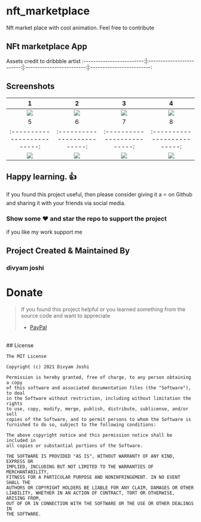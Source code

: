 # nft_marketplace
Nft market place with cool animation.
Feel free to contribute 
## NFt marketplace App        
Assets credit to dribbble artist
:-------------------------:|:-------------------------:|:-------------------------:|:-------------------------:
## Screenshots

1     |    2                |  3   |  4
:-------------------------:|:-------------------------:|:-------------------------:|:-------------------------:
![](https://user-images.githubusercontent.com/24698014/129524907-e8546048-190b-489a-9fa9-bf2703fdd44b.png?raw=true)|![](https://user-images.githubusercontent.com/24698014/129524633-ecbc8d68-0063-4ad8-b58c-ce35ac9e2fb3.png?raw=true)|![](https://user-images.githubusercontent.com/24698014/129524787-134e7d45-156a-4cb8-ae6a-3a883a0e45c3.png?raw=true)|![](https://user-images.githubusercontent.com/24698014/129524970-e630b8b6-e34a-4573-a9e7-4876b0118048.png)|
5     |    6                |  7   |  8
:-------------------------:|:-------------------------:|:-------------------------:|:-------------------------:
![](https://user-images.githubusercontent.com/24698014/129524980-b97c21dc-121a-402a-9642-0eeeba8eec06.png?raw=true)|![](https://user-images.githubusercontent.com/24698014/129525001-c6bacb17-a35e-4b6e-a9d5-d20117940be8.png?raw=true)|![](https://user-images.githubusercontent.com/24698014/129525197-03bf7a7b-3fa0-4b5a-a4b1-b47f13b78c8b.png?raw=true)|![](https://user-images.githubusercontent.com/24698014/129525369-808d344e-ef01-4492-a8d4-db12e7fbcd5e.png)|


## Happy learning. :+1:
If you found this project useful, then please consider giving it a :star: on Github and sharing it with your friends via social media.
### Show some :heart: and star the repo to support the project
if you like my work support me 
## Project Created & Maintained By

### divyam joshi
# Donate

> If you found this project helpful or you learned something from the source code and want to appreciate
>
> - [PayPal](https://paypal.me/divyamjoshi)
<br>
## License

```
The MIT License

Copyright (c) 2021 Divyam Joshi

Permission is hereby granted, free of charge, to any person obtaining a copy
of this software and associated documentation files (the "Software"), to deal
in the Software without restriction, including without limitation the rights
to use, copy, modify, merge, publish, distribute, sublicense, and/or sell
copies of the Software, and to permit persons to whom the Software is
furnished to do so, subject to the following conditions:

The above copyright notice and this permission notice shall be included in
all copies or substantial portions of the Software.

THE SOFTWARE IS PROVIDED "AS IS", WITHOUT WARRANTY OF ANY KIND, EXPRESS OR
IMPLIED, INCLUDING BUT NOT LIMITED TO THE WARRANTIES OF MERCHANTABILITY,
FITNESS FOR A PARTICULAR PURPOSE AND NONINFRINGEMENT. IN NO EVENT SHALL THE
AUTHORS OR COPYRIGHT HOLDERS BE LIABLE FOR ANY CLAIM, DAMAGES OR OTHER
LIABILITY, WHETHER IN AN ACTION OF CONTRACT, TORT OR OTHERWISE, ARISING FROM,
OUT OF OR IN CONNECTION WITH THE SOFTWARE OR THE USE OR OTHER DEALINGS IN
THE SOFTWARE.
